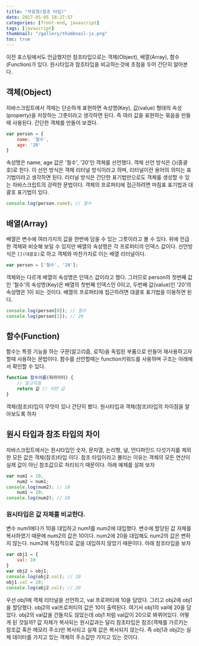 ```yaml
---
title: "자료형(참조 타입)"
date: 2017-05-05 18:27:57
categories: [front-end, javascript]
tags: [javascript]
thumbnail: "/gallery/thumbnail-js.png"
toc: true
---
```


이전 포스팅에서도 언급했지만 참조타입으로는 객체(Object), 배열(Array), 함수(Function)가 있다. 원시타입과 참조타입을 비교하는것에 초점을 두어 간단히 알아본다.

<!-- more -->

## 객체(Object)

자바스크립트에서 객체는 단순하게 표현하면 속성명(Key), 값(value) 형태의 속성(property)을 저장하는 그릇이라고 생각하면 된다. 즉 여러 값을 표현하는 묶음을 만들때 사용된다. 간단한 객체를 만들어 보겠다.

```javascript
var person = {
    name: '철수',
    age: '20'
}
```

속성명은 name, age 값은 '철수', '20'인 객체를 선언했다. 객체 선언 방식은 {}(중괄호)로 한다. 이 선언 방식은 객체 리터널 방식이라고 하며, 리터널이란 용어의 의미는 표기법이라고 생각하면 된다. 리터널 방식은 간단한 표기법만으로도 객체룰 생성할 수 있는 자바스크립트의 강력한 문법이다. 객체의 프로퍼티에 접근하려면 마침표 표기법과 대괄호 표기법이 있다.

```javascript
console.log(person.name); // 철수
```

## 배열(Array)

배열은 변수에 여러가지의 값을 한번에 담을 수 있는 그릇이라고 볼 수 있다. 위에 언급한 객체와 비슷해 보일 수 있지만 배열의 속성명은 각 프로퍼티의 인덱스 값이다. 선언방식은 `[](대괄호)`로 하고 객체와 마찬가지로 이는 배열 리터널이다. 

```javascript
var person = ['철수', '20'];
```

객체와는 다르게 배열의 속성명은 인덱스 값이라고 했다. 그러므로 person의 첫번째 값인 '철수'의 속성명(Key)은 배열의 첫번째 인덱스인 0이고, 두번째 값(value)인 '20'의 속성명은 1이 되는 것이다. 배열의 프로퍼티에 접근하려면 대괄포 표기법을 이용하면 된다.

```javascript
console.log(person[0]); // 철수 
console.log(person[1]); // 20
```

## 함수(Function)

함수는 특정 기능을 하는 구문(알고리즘, 로직)을 독립된 부품으로 만들어 재사용하고자 할때 사용하는 문법이다. 함수를 선언할때는 function키워드를 사용하며 구조는 아래에서 확인할 수 있다.

```javascript
function 함수이름(파라미터) {
    // 알고리즘
    return 값 // 리턴 값
}
```

객체(참조)타입이 무엇이 있나 간단히 봤다. 원시타입과 객체(참조)타입의 차이점을 알아보도록 하자

## 원시 타입과 참조 타입의 차이

자바스크립트에서는 원시타입인 숫자, 문자열, 논리형, 널, 언디파인드 다섯가지를 제외한 모든 값은 객체(참조)타입 이다. 참조 타입이라고 불리는 이유는 객체의 모든 연산이 실제 값이 아닌 참조값으로 처리되기 때문이다. 아래 예제를 살펴 보자

```javascript
var num1 = 10,
    num2 = num1;
console.log(num2); // 10
    num1 = 20;
console.log(num2); // 10
```

### 원시타입은 값 자체를 비교한다.

변수 num1에다가 10을 대입하고 num1를 num2에 대입했다. 변수에 할당된 값 자체를 복사하였기 때문에 num2의 값은 10이다. num2에 20을 대입해도 num2의 값은 변하지 않는다. num2에 직접적으로 값을 대입하지 않았기 때문이다. 아래 참조타입을 보자

```javascript
var obj1 = {
    val: 10
}
var obj2 = obj1;
console.log(obj2.val); // 10
obj1.val = 20;
console.log(obj2.val); // 20
```

우선 obj1에 객체 리터널을 선언하고, val 프로퍼티에 10을 담았다. 그리고 obj2에 obj1을 할당했다. obj2의 val프로퍼티의 값은 10이 출력된다. 여기서 obj1의 val에 20을 담았다. obj2의 val값을 건들지도 않았는데 obj1 처럼 val값이 20으로 봐뀌어있다. 어떻게 된 것일까? 값 자체가 복사되는 원시값과는 달리 참조타입은 참조(객체를 가르키는 참조값 혹은 메모리 주소)만 복사되고 실제 값은 복사되지 않는다. 즉 obj1과 obj2는 실제 데이터를 가지고 있는 객체의 주소값만 가지고 있는 것이다.
